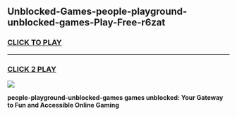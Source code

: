 
## Unblocked-Games-people-playground-unblocked-games-Play-Free-r6zat
<h3>
<a href="https://premium76.site?title=people-playground-unblocked-games&ref=20A">CLICK TO PLAY</a></h3>
<hr>

<h3>
<a href="https://premium76.site?title=people-playground-unblocked-games&ref=20A">CLICK 2 PLAY</a>
  
</h3>

<a href="https://premium76.site?title=people-playground-unblocked-games&ref=20A"><img src="https://clearcache.store/games.png"></a>


**people-playground-unblocked-games games unblocked: Your Gateway to Fun and Accessible Online Gaming**
